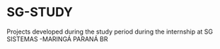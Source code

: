 # SG-STUDY
Projects developed during the study period during the internship at SG SISTEMAS -MARINGÁ PARANÁ BR
